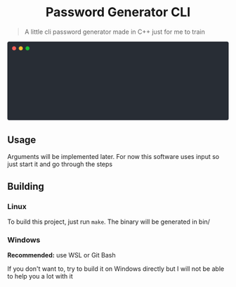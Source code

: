 <h1 align="center">Password Generator CLI</h1>

> A little cli password generator made in C++ just for me to train

<p align="center">
    <img src=".readme/presentation.svg">
</p>

## Usage

Arguments will be implemented later. For now this software uses input so just start it and go through the steps

## Building

### Linux

To build this project, just run `make`. The binary will be generated in bin/

### Windows

**Recommended:** use WSL or Git Bash

If you don't want to, try to build it on Windows directly but I will not be able to help you a lot with it